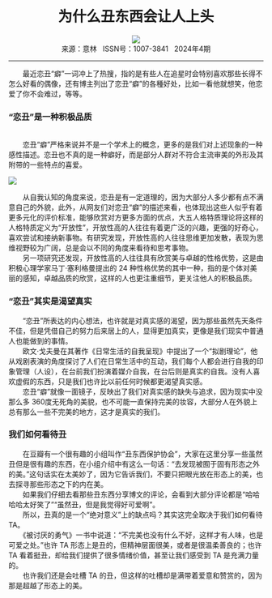 # <center>为什么丑东西会让人上头</center> 

<div align=center><img src="http://fslib.vip.qikan.cn/img.ashx?key=%d7%f7%d5%df%a3%baACC"></div> 

<center>来源：意林   ISSN号：1007-3841   2024年4期</center> 


* * *


　　最近恋丑“癖”一词冲上了热搜，指的是有些人在追星时会特别喜欢那些长得不怎么好看的偶像，还有博主列出了恋丑“癖”的各種好处，比如一看他就想笑，他恋爱了你不会难过，等等。

### “恋丑”是一种积极品质

  
<br>　　恋丑“癖”严格来说并不是一个学术上的概念，更多的是我们对上述现象的一种感性描述。恋丑也不真的是一种癖好，而是部分人群对不符合主流审美的外形及其附带的一些特点的喜爱。

![](http://img.resource.qikan.cn/markvip/qkimages/yili/yili202404/yili20240421-1-l.jpg)

  
　　从自我认知的角度来说，恋丑是有一定道理的，因为大部分人多少都有点不满意自己的外貌，此外，从网友们对恋丑“癖”的描述来看，也体现出这些人似乎有着更多元化的评价标准，能够欣赏对方更多方面的优点，大五人格特质理论将这样的人格特质定义为“开放性”，开放性高的人往往有着更广泛的兴趣，更强的好奇心，喜欢尝试和接纳新事物。有研究发现，开放性高的人往往思维更加发散，表现为思维视野较为广阔，总是会以不同的角度来看待和思考事物。  
　　另一项研究还发现，开放性高的人往往具有欣赏美与卓越的性格优势，这是由积极心理学家马丁·塞利格曼提出的 24 种性格优势的其中一种，指的是个体对美丽的感知，卓越品质的欣赏，这样的人也更注重细节，更关注他人的积极品质。

### “恋丑”其实是渴望真实

  
　　“恋丑”所表达的内心想法，也许就是对真实感的渴望，因为那些虽然先天条件不佳，但是凭借自己的努力后来居上的人，显得更加真实，更像是我们现实中普通人也能做到的事情。  
　　欧文·戈夫曼在其著作《日常生活的自我呈现》中提出了一个“拟剧理论”，他从戏剧表演的角度探讨了人们在日常生活中的互动，我们每个人都会进行自我的印象管理（人设），在台前我们扮演着媒介自我，在台后则是真实的自我。没有人喜欢虚假的东西，只是我们也许比以前任何时候都更渴望真实感。  
　　恋丑“癖”就像一面镜子，反映出了我们对真实感的缺失与追求，因为现实中没那么多 360度无死角的美貌，也不可能一直保持完美的妆容，大部分人在外貌上总有那么一些不完美的地方，这才是真实的我们。

### 我们如何看待丑

  
　　在豆瓣有一个很有趣的小组叫作“丑东西保护协会”，大家在这里分享一些虽然丑但是很有趣的东西，在小组介绍中有这么一句话：“去发现被囿于固有形态之外的美。”这句话实在太美妙了，因为它告诉我们，不要只把眼光放在形态上的美，也去探寻那些形态之下的内在美。  
　　如果我们仔细去看那些丑东西分享博文的评论，会看到大部分评论都是“哈哈哈哈太好笑了”“虽然丑，但是我觉得好可爱啊”。  
　　所以，丑真的是一个“绝对意义”上的缺点吗？其实这完全取决于我们如何看待 TA。  
　　《被讨厌的勇气》一书中说道：“不完美也没有什么不好，这样才有人味，也是可爱之处。”也许 TA 形态上是丑的，但精神层面很美，或者是很温柔善良的；也许 TA 看着挺丑，却给我们提供了很多情绪价值，甚至让我们感受到 TA 是充满力量的。  
　　也许我们还是会吐槽 TA 的丑，但这样的吐槽却是满带着爱意和赞赏的，因为那是超越了形态上的美。